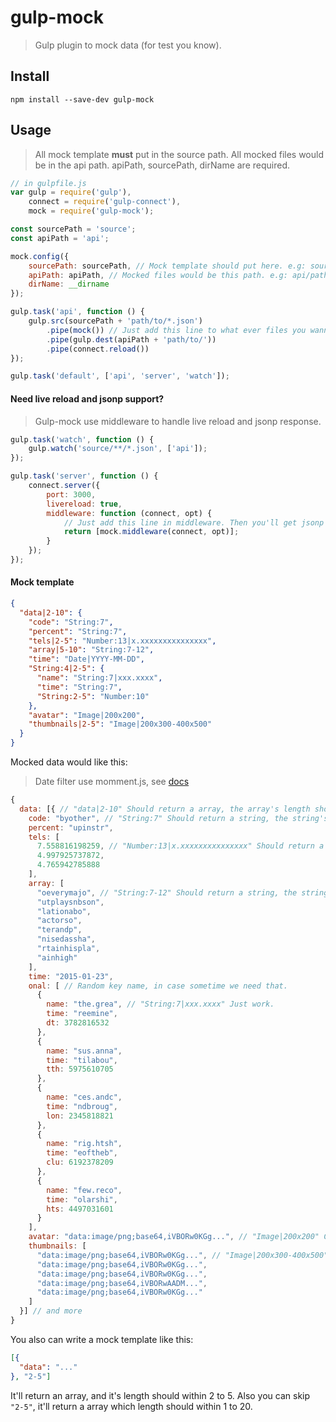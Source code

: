gulp-mock
===
> Gulp plugin to mock data (for test you know).

## Install

```text
npm install --save-dev gulp-mock
```

## Usage

> All mock template **must** put in the source path.
> All mocked files would be in the api path.
> apiPath, sourcePath, dirName are required.

```js
// in gulpfile.js
var gulp = require('gulp'),
    connect = require('gulp-connect'),
    mock = require('gulp-mock');

const sourcePath = 'source';
const apiPath = 'api';

mock.config({
    sourcePath: sourcePath, // Mock template should put here. e.g: source/path/to/foo.json
    apiPath: apiPath, // Mocked files would be this path. e.g: api/path/to/foo.json
    dirName: __dirname
});

gulp.task('api', function () {
    gulp.src(sourcePath + 'path/to/*.json')
        .pipe(mock()) // Just add this line to what ever files you wanna mocked.
        .pipe(gulp.dest(apiPath + 'path/to/'))
        .pipe(connect.reload())
});

gulp.task('default', ['api', 'server', 'watch']);
```
#### Need live reload and jsonp support?

> Gulp-mock use middleware to handle live reload and jsonp response.

```js
gulp.task('watch', function () {
    gulp.watch('source/**/*.json', ['api']);
});

gulp.task('server', function () {
    connect.server({
        port: 3000,
        livereload: true,
        middleware: function (connect, opt) {
            // Just add this line in middleware. Then you'll get jsonp support and live load.
            return [mock.middleware(connect, opt)];
        }
    });
});
```

#### Mock template

```json
{
  "data|2-10": {
    "code": "String:7",
    "percent": "String:7",
    "tels|2-5": "Number:13|x.xxxxxxxxxxxxxxx",
    "array|5-10": "String:7-12",
    "time": "Date|YYYY-MM-DD",
    "String:4|2-5": {
      "name": "String:7|xxx.xxxx",
      "time": "String:7",
      "String:2-5": "Number:10"
    },
    "avatar": "Image|200x200",
    "thumbnails|2-5": "Image|200x300-400x500"
  }
}
```
Mocked data would like this:
> Date filter use momment.js, see [docs](http://momentjs.com/docs/)
```js
{
  data: [{ // "data|2-10" Should return a array, the array's length should within 2 to 10
    code: "byother", // "String:7" Should return a string, the string's length should equal to 7.
    percent: "upinstr",
    tels: [
      7.558816198259, // "Number:13|x.xxxxxxxxxxxxxxx" Should return a number and transformed like 'x.xxxxxxxxxxxxxxx'.
      4.997925737872,
      4.765942785888
    ],
    array: [
      "oeverymajo", // "String:7-12" Should return a string, the string's length should within 7 to 12.
      "utplaysnbson",
      "lationabo",
      "actorso",
      "terandp",
      "nisedassha",
      "rtainhispla",
      "ainhigh"
    ],
    time: "2015-01-23",
    onal: [ // Random key name, in case sometime we need that.
      {
        name: "the.grea", // "String:7|xxx.xxxx" Just work.
        time: "reemine",
        dt: 3782816532
      },
      {
        name: "sus.anna",
        time: "tilabou",
        tth: 5975610705
      },
      {
        name: "ces.andc",
        time: "ndbroug",
        lon: 2345818821
      },
      {
        name: "rig.htsh",
        time: "eoftheb",
        clu: 6192378209
      },
      {
        name: "few.reco",
        time: "olarshi",
        hts: 4497031601
      }
    ],
    avatar: "data:image/png;base64,iVBORw0KGg...", // "Image|200x200" Canvas Image, with 200px width and 200px height.
    thumbnails: [
      "data:image/png;base64,iVBORw0KGg...", // "Image|200x300-400x500" Canvas Image, with 200px to 300px  width and 400px to 500px height.
      "data:image/png;base64,iVBORw0KGg...",
      "data:image/png;base64,iVBORw0KGg...",
      "data:image/png;base64,iVBORwAADM...",
      "data:image/png;base64,iVBORw0KGg..."
    ]
  }] // and more
}
```

You also can write a mock template like this:
```json
[{
  "data": "..."
}, "2-5"]
```
It'll return an array, and it's length should within 2 to 5.
Also you can skip `"2-5"`, it'll return a array which length should within 1 to 20.